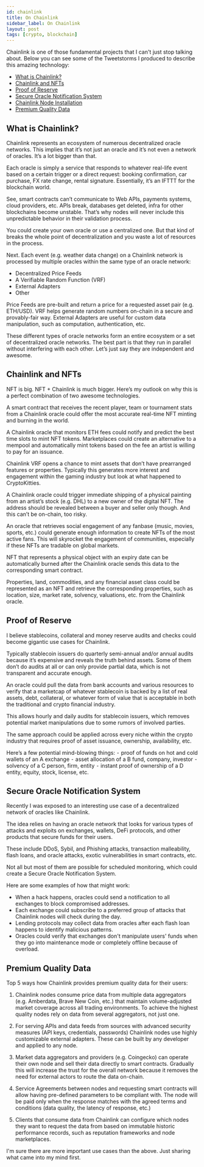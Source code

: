 ```yaml
---
id: chainlink
title: On Chainlink
sidebar_label: On Chainlink
layout: post
tags: [crypto, blockchain]
---
```


Chainlink is one of those fundamental projects that I can't just stop talking about. Below you can see some of the Tweetstorms I produced to describe this amazing technology:

- [What is Chainlink?](https://twitter.com/markofdao/status/1353850962734166016)
- [Chainlink and NFTs](https://twitter.com/markofdao/status/1349765189072248837)
- [Proof of Reserve](https://twitter.com/markofdao/status/1351879347641180160)
- [Secure Oracle Notification System](https://twitter.com/markofdao/status/1358093120227966976)
- [Chainlink Node Installation](https://twitter.com/markofdao/status/1354199414114578439)
- [Premium Quality Data](https://twitter.com/markofdao/status/1364618401616957440)

<!--truncate-->

## What is Chainlink?

Chainlink represents an ecosystem of numerous decentralized oracle networks. This implies that it’s not just an oracle and it’s not even a network of oracles. It’s a lot bigger than that.

Each oracle is simply a service that responds to whatever real-life event based on a certain trigger or a direct request: booking confirmation, car purchase, FX rate change, rental signature. Essentially, it’s an IFTTT for the blockchain world.

See, smart contracts can’t communicate to Web APIs, payments systems, cloud providers, etc. APIs break, databases get deleted, infra for other blockchains become unstable. That’s why nodes will never include this unpredictable behavior in their validation process.

You could create your own oracle or use a centralized one. But that kind of breaks the whole point of decentralization and you waste a lot of resources in the process.

Next. Each event (e.g. weather data change) on a Chainlink network is processed by multiple oracles within the same type of an oracle network:
- Decentralized Price Feeds
- A Verifiable Random Function (VRF)
- External Adapters
- Other

Price Feeds are pre-built and return a price for a requested asset pair (e.g. ETH/USD). VRF helps generate random numbers on-chain in a secure and provably-fair way. External Adapters are useful for custom data manipulation, such as computation, authentication, etc.

These different types of oracle networks form an entire ecosystem or a set of decentralized oracle networks.  The best part is that they run in parallel without interfering with each other. Let’s just say they are independent and awesome.

## Chainlink and NFTs

NFT is big. NFT + Chainlink is much bigger. Here’s my outlook on why this is a perfect combination of two awesome technologies.

A smart contract that receives the recent player, team or tournament stats from a Chainlink oracle could offer the most accurate real-time NFT minting and burning in the world.

A Chainlink oracle that monitors ETH fees could notify and predict the best time slots to mint NFT tokens. Marketplaces could create an alternative to a mempool and automatically mint tokens based on the fee an artist is willing to pay for an issuance.

Chainlink VRF opens a chance to mint assets that don’t have prearranged features or properties. Typically this generates more interest and engagement within the gaming industry but look at what happened to CryptoKitties.

A Chainlink oracle could trigger immediate shipping of a physical painting from an artist’s stock (e.g. DHL) to a new owner of the digital NFT. The address should be revealed between a buyer and seller only though. And this can’t be on-chain, too risky.

An oracle that retrieves social engagement of any fanbase (music, movies, sports, etc.) could generate enough information to create NFTs of the most active fans. This will skyrocket the engagement of communities, especially if these NFTs are tradable on global markets.

NFT that represents a physical object with an expiry date can be automatically burned after the Chainlink oracle sends this data to the corresponding smart contract.

Properties, land, commodities, and any financial asset class could be represented as an NFT and retrieve the corresponding properties, such as location, size, market rate, solvency, valuations, etc. from the Chainlink oracle.

## Proof of Reserve

I believe stablecoins, collateral and money reserve audits and checks could become gigantic use cases for Chainlink.

Typically stablecoin issuers do quarterly semi-annual and/or annual audits because it’s expensive and reveals the truth behind assets. Some of them don’t do audits at all or can only provide partial data, which is not transparent and accurate enough.

An oracle could pull the data from bank accounts and various resources to verify that a marketcap of whatever stablecoin is backed by a list of real assets, debt, collateral, or whatever form of value that is acceptable in both the traditional and crypto financial industry.

This allows hourly and daily audits for stablecoin issuers, which removes potential market manipulations due to some rumors of involved parties.

The same approach could be applied across every niche within the crypto industry that requires proof of asset issuance, ownership, availability, etc.

Here’s a few potential mind-blowing things:
⁃ proof of funds on hot and cold wallets of an A exchange
⁃ asset allocation of a B fund, company, investor
⁃ solvency of a C person, firm, entity
⁃ instant proof of ownership of a D entity, equity, stock, license, etc.

## Secure Oracle Notification System

Recently I was exposed to an interesting use case of a decentralized network of oracles like Chainlink.

The idea relies on having an oracle network that looks for various types of attacks and exploits on exchanges, wallets, DeFi protocols, and other products that secure funds for their users.

These include DDoS, Sybil, and Phishing attacks, transaction malleability, flash loans, and oracle attacks, exotic vulnerabilities in smart contracts, etc. 

Not all but most of them are possible for scheduled monitoring, which could create a Secure Oracle Notification System.

Here are some examples of how that might work:
- When a hack happens, oracles could send a notification to all exchanges to block compromised addresses.
- Each exchange could subscribe to a preferred group of attacks that Chainlink nodes will check during the day.
- Lending protocols may collect data from oracles after each flash loan happens to identify malicious patterns.
- Oracles could verify that exchanges don't manipulate users' funds when they go into maintenance mode or completely offline because of overload.

## Premium Quality Data

Top 5 ways how Chainlink provides premium quality data for their users:

1. Chainlink nodes consume price data from multiple data aggregators (e.g. Amberdata, Brave New Coin, etc.) that maintain volume-adjusted market coverage across all trading environments. To achieve the highest quality nodes rely on data from several aggregators, not just one.

2. For serving APIs and data feeds from sources with advanced security measures (API keys, credentials, passwords) Chainlink nodes use highly customizable external adapters. These can be built by any developer and applied to any node.

3. Market data aggregators and providers (e.g. Coingecko) can operate their own node and sell their data directly to smart contracts. Gradually this will increase the trust for the overall network because it removes the need for external actors to route the data on-chain.

4. Service Agreements between nodes and requesting smart contracts will allow having pre-defined parameters to be compliant with. The node will be paid only when the response matches with the agreed terms and conditions (data quality, the latency of response, etc.)

5. Clients that consume data from Chainlink can configure which nodes they want to request the data from based on immutable historic performance records, such as reputation frameworks and node marketplaces.

I'm sure there are more important use cases than the above. Just sharing what came into my mind first.